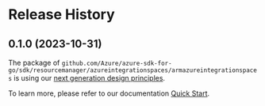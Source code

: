# Release History

## 0.1.0 (2023-10-31)

The package of `github.com/Azure/azure-sdk-for-go/sdk/resourcemanager/azureintegrationspaces/armazureintegrationspaces` is using our [next generation design principles](https://azure.github.io/azure-sdk/general_introduction.html).

To learn more, please refer to our documentation [Quick Start](https://aka.ms/azsdk/go/mgmt).
